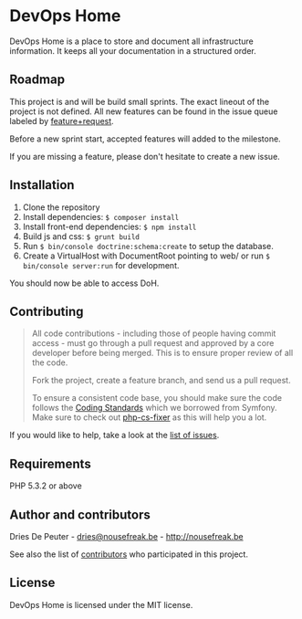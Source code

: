 DevOps Home
===========

DevOps Home is a place to store and document all infrastructure information. It keeps all your documentation in a structured order.

Roadmap
-------

This project is and will be build small sprints. The exact lineout of the project is not defined.
All new features can be found in the issue queue labeled by [feature+request](https://github.com/NoUseFreak/DevOpsHome/issues?labels=feature+request&state=open).

Before a new sprint start, accepted features will added to the milestone.

If you are missing a feature, please don't hesitate to create a new issue.

Installation
------------

1. Clone the repository
2. Install dependencies: `$ composer install`
3. Install front-end dependencies: `$ npm install`
4. Build js and css: `$ grunt build`
5. Run `$ bin/console doctrine:schema:create` to setup the database.
6. Create a VirtualHost with DocumentRoot pointing to web/ or run `$ bin/console server:run` for development.

You should now be able to access DoH.

Contributing
------------

> All code contributions - including those of people having commit access - must
> go through a pull request and approved by a core developer before being
> merged. This is to ensure proper review of all the code.
>
> Fork the project, create a feature branch, and send us a pull request.
>
> To ensure a consistent code base, you should make sure the code follows
> the [Coding Standards](http://symfony.com/doc/2.0/contributing/code/standards.html)
> which we borrowed from Symfony.
> Make sure to check out [php-cs-fixer](https://github.com/fabpot/PHP-CS-Fixer) as this will help you a lot.

If you would like to help, take a look at the [list of issues](http://github.com/NoUseFreak/DevOpsHome/issues).

Requirements
------------

PHP 5.3.2 or above

Author and contributors
-----------------------

Dries De Peuter - <dries@nousefreak.be> - <http://nousefreak.be>

See also the list of [contributors](https://github.com/NoUseFreak/DevOpsHome/contributors) who participated in this project.

License
-------

DevOps Home is licensed under the MIT license.
